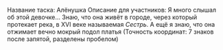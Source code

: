 Название таска: Алёнушка
Описание для участников: Я много слышал об этой девочке... Знаю, что она живёт в городе, через который протекает река, в XVI веке называемая *Сестрь*. А ещё я знаю, что она отжимает вечно мокрый подол платья (Точность координат: 7 знаков после запятой, разделены пробелом)